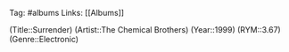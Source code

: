 Tag: #albums
Links: [[Albums]]

(Title::Surrender)
(Artist::The Chemical Brothers)
(Year::1999)
(RYM::3.67)
(Genre::Electronic)
